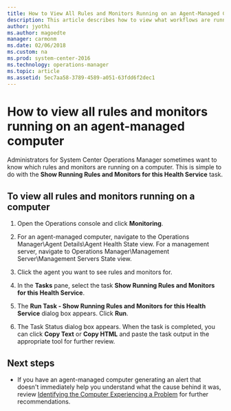 ```yaml
---
title: How to View All Rules and Monitors Running on an Agent-Managed Computer
description: This article describes how to view what workflows are running on an agent-managed computer in Operations Manager.
author: jyothi
ms.author: magoedte
manager: carmonm
ms.date: 02/06/2018
ms.custom: na
ms.prod: system-center-2016
ms.technology: operations-manager
ms.topic: article
ms.assetid: 5ec7aa58-3789-4589-a051-63fdd6f2dec1
---
```


# How to view all rules and monitors running on an agent-managed computer

Administrators for System Center Operations Manager sometimes want to know which rules and monitors are running on a computer. This is simple to do with the **Show Running Rules and Monitors for this Health Service** task.  
  
## To view all rules and monitors running on a computer  
  
1.  Open the Operations console and click **Monitoring**.  
  
2.  For an agent-managed computer, navigate to the Operations Manager\Agent Details\Agent Health State view.  For a management server, navigate to Operations Manager\Management Server\Management Servers State view.  
  
3.  Click the agent you want to see rules and monitors for.  
  
4.  In the **Tasks** pane, select the task **Show Running Rules and Monitors for this Health Service**.  
  
5.  The **Run Task - Show Running Rules and Monitors for this Health Service** dialog box appears. Click **Run**.  
  
6.  The Task Status dialog box appears. When the task is completed, you can click **Copy Text** or **Copy HTML** and paste the task output in the appropriate tool for further review.  
  

## Next steps

- If you have an agent-managed computer generating an alert that doesn't immediately help you understand what the cause behind it was, review [Identifying the Computer Experiencing a Problem](identifying-the-computer-experiencing-a-problem.md) for further recommendations.    
